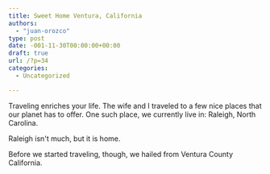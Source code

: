 ```yaml
---
title: Sweet Home Ventura, California
authors: 
  - "juan-orozco"
type: post
date: -001-11-30T00:00:00+00:00
draft: true
url: /?p=34
categories:
  - Uncategorized

---
```

Traveling enriches your life. The wife and I traveled to a few nice places that our planet has to offer. One such place, we currently live in: Raleigh, North Carolina.

Raleigh isn't much, but it is home.

Before we started traveling, though, we hailed from Ventura County California.